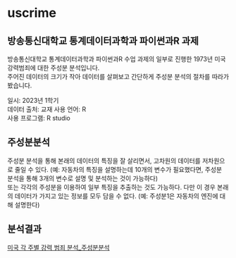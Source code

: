 # uscrime
## 방송통신대학교 통계데이터과학과 파이썬과R 과제

방송통신대학교 통계데이터과학과 파이썬과R 수업 과제의 일부로 진행한 1973년 미국 강력범죄에 대한 주성분 분석입니다.  
주어진 데이터의 크기가 작아 데이터를 살펴보고 간단하게 주성분 분석의 절차를 따라가봤습니다. 

일시: 2023년 1학기  
데이터 출처: 교재
사용 언어: R  
사용 프로그램: R studio

## 주성분분석
주성분 분석을 통해 본래의 데이터의 특징을 잘 살리면서, 고차원의 데이터를 저차원으로 줄일 수 있다. (예: 자동차의 특징을 설명하는데 10개의 변수가 필요했다면, 주성분 분석을 통해 3개의 변수로 설명 및 분석하는 것이 가능하다)  
또는 각각의 주성분을 이용하여 일부 특징을 추출하는 것도 가능하다. 다만 이 경우 본래의 데이터가 가지고 있는 정보를 모두 담을 수 없다. (예: 주성분1은 자동차의 엔진에 대해 설명한다)

## 분석결과
[미국 각 주별 강력 범죄 분석_주성분분석](https://github.com/ChaiwonLee/chai_pjt/blob/3fb146cf2ff67ae5aca29b2ddcb679810c69e1e6/2023/uscrime(%EB%AF%B8%EA%B5%AD%20%EA%B0%81%20%EC%A3%BC%EB%B3%84%20%EA%B0%95%EB%A0%A5%20%EB%B2%94%EC%A3%84%20%EB%B6%84%EC%84%9D_%EC%A3%BC%EC%84%B1%EB%B6%84%EB%B6%84%EC%84%9D)/uscrime._result.md)
